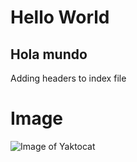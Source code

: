 # Hello World  #

## Hola mundo ##

Adding headers to index file

# Image
![Image of Yaktocat](https://octodex.github.com/images/yaktocat.png)
